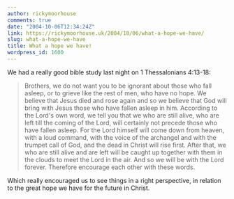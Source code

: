 ```yaml
---
author: rickymoorhouse
comments: true
date: "2004-10-06T12:34:24Z"
link: https://rickymoorhouse.uk/2004/10/06/what-a-hope-we-have/
slug: what-a-hope-we-have
title: What a hope we have!
wordpress_id: 1600
---
```


We had a really good bible study last night on 1 Thessalonians 4:13-18:


<blockquote>Brothers, we do not want you to be ignorant about those who fall asleep, or to grieve like the rest of men, who have no hope. We believe that Jesus died and rose again and so we believe that God will bring with Jesus those who have fallen asleep in him. According to the Lord's own word, we tell you that we who are still alive, who are left till the coming of the Lord, will certainly not precede those who have fallen asleep. For the Lord himself will come down from heaven, with a loud command, with the voice of the archangel and with the trumpet call of God, and the dead in Christ will rise first. After that, we who are still alive and are left will be caught up together with them in the clouds to meet the Lord in the air. And so we will be with the Lord forever. Therefore encourage each other with these words. </blockquote>


Which really encouraged us to see things in a right perspective, in relation to the great hope we have for the future in Christ.

